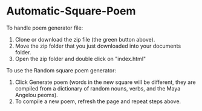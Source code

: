 Automatic-Square-Poem
=====================
To handle poem generator file:
1. Clone or download the zip file (the green button above).
2. Move the zip folder that you just downloaded into your documents folder.
3. Open the zip folder and double click on "index.html"

To use the Random square poem generator:
1. Click Generate poem (words in the new square will be different, they are compiled from a  dictionary of random nouns, verbs, and the Maya Angelou peoms).
2. To compile a new poem, refresh the page and repeat steps above.

